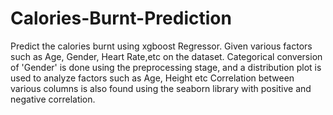 # Calories-Burnt-Prediction
Predict the calories burnt using xgboost Regressor.
Given various factors such as Age, Gender, Heart Rate,etc on the dataset.
Categorical conversion of 'Gender' is done using the preprocessing stage, and a distribution plot is used to analyze factors such as Age, Height etc
Correlation between various columns is also found using the seaborn library with positive and negative correlation.

